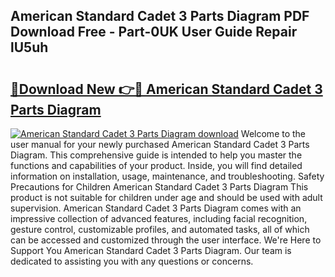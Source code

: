 ## American Standard Cadet 3 Parts Diagram PDF Download Free - Part-0UK User Guide Repair lU5uh

# <h2><a href="http://dfn12wp.blite.top/?on=American+Standard+Cadet+3+Parts+Diagram">🔗Download New 👉🔴 American Standard Cadet 3 Parts Diagram</a></h2>

[![American Standard Cadet 3 Parts Diagram download](https://i.imgur.com/lujVjoI.png)](http://dfn12wp.blite.top/?on=American+Standard+Cadet+3+Parts+Diagram)
Welcome to the user manual for your newly purchased American Standard Cadet 3 Parts Diagram. This comprehensive guide is intended to help you master the functions and capabilities of your product. Inside, you will find detailed information on installation, usage, maintenance, and troubleshooting. Safety Precautions for Children American Standard Cadet 3 Parts Diagram This product is not suitable for children under age and should be used with adult supervision. American Standard Cadet 3 Parts Diagram comes with an impressive collection of advanced features, including facial recognition, gesture control, customizable profiles, and automated tasks, all of which can be accessed and customized through the user interface. We're Here to Support You American Standard Cadet 3 Parts Diagram. Our team is dedicated to assisting you with any questions or concerns.
